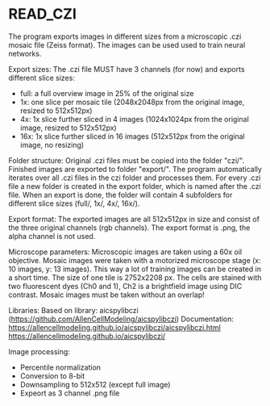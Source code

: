 # READ_CZI

The program exports images in different sizes from a microscopic .czi mosaic file (Zeiss format).
The images can be used used to train neural networks.

Export sizes:
The .czi file MUST have 3 channels (for now) and exports different slice sizes:
- full: a full overview image in 25% of the original size
- 1x: one slice per mosaic tile (2048x2048px from the original image, resized to 512x512px)
- 4x: 1x slice further sliced in 4 images (1024x1024px from the original image, resized to 512x512px)
- 16x: 1x slice further sliced in 16 images (512x512px from the original image, no resizing)

Folder structure:
Original .czi files must be copied into the folder "czi/". Finished images are exported to folder "export/". 
The program automatically iterates over all .czi files in the czi folder and processes them. 
For every .czi file a new folder is created in the export folder, which is named after the .czi file.
When an export is done, the folder will contain 4 subfolders for different slice sizes (full/, 1x/, 4x/, 16x/).

Export format:
The exported images are all 512x512px in size and consist of the three original channels (rgb channels).
The export format is .png, the alpha channel is not used.

Microscope parameters:
Microscopic images are taken using a 60x oil objective. Mosaic images were taken with a motorized microscope stage
(x: 10 images, y: 13 images). This way a lot of training images can be created in a short time.
The size of one tile is 2752x2208 px. The cells are stained with two fluorescent dyes (Ch0 and 1), Ch2 is a
brightfield image using DIC contrast. Mosaic images must be taken without an overlap!

Libraries:
Based on library: aicspylibczi (https://github.com/AllenCellModeling/aicspylibczi)
Documentation: 
https://allencellmodeling.github.io/aicspylibczi/aicspylibczi.html
https://allencellmodeling.github.io/aicspylibczi/

Image processing:
- Percentile normalization
- Conversion to 8-bit
- Downsampling to 512x512 (except full image)
- Expeort as 3 channel .png file


